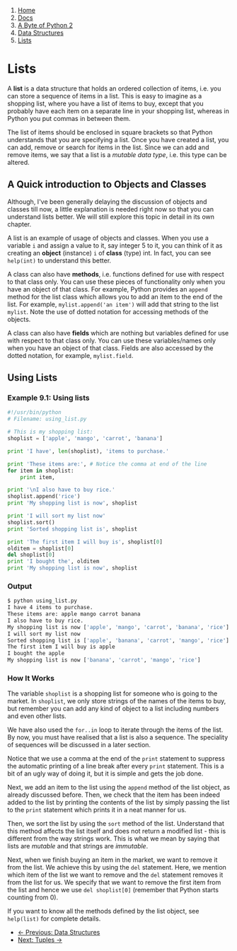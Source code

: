 <!-- -
Title: A Byte of Python 2: Lists
Author: Swaroop C H
Editor: Marios Zindilis
First Published: 2003
Last Updated: 2014-02-19
- -->

<ol class='breadcrumb' itemprop='breadcrumb'>
	<li><a href="/">Home</a></li>
	<li><a href="/docs/">Docs</a></li>
	<li><a href="/docs/a-byte-of-python-2/">A Byte of Python 2</a></li>
	<li><a href="/docs/a-byte-of-python-2/data-structures/">Data Structures</a></li>
	<li><a href="/docs/a-byte-of-python-2/data-structures/lists.html">Lists</a></li>
</ol>

Lists
=====

A **list** is a data structure that holds an ordered collection of 
items, i.e. you can store a sequence of items in a list. This is easy 
to imagine as a shopping list, where you have a list of items to buy, 
except that you probably have each item on a separate line in your 
shopping list, whereas in Python you put commas in between them.

The list of items should be enclosed in square brackets so that Python 
understands that you are specifying a list. Once you have created a 
list, you can add, remove or search for items in the list. Since we can 
add and remove items, we say that a list is a *mutable data type*, i.e. 
this type can be altered.

A Quick introduction to Objects and Classes
-------------------------------------------

Although, I've been generally delaying the discussion of objects and 
classes till now, a little explanation is needed right now so that you 
can understand lists better. We will still explore this topic in detail 
in its own chapter.

A list is an example of usage of objects and classes. When you use a 
variable `i` and assign a value to it, say integer 5 to it, you can 
think of it as creating an **object** (instance) `i` of **class** (type) 
int. In fact, you can see `help(int)` to understand this better.

A class can also have **methods**, i.e. functions defined for use with 
respect to that class only. You can use these pieces of functionality 
only when you have an object of that class. For example, Python provides 
an `append` method for the list class which allows you to add an item 
to the end of the list. For example, `mylist.append('an item')` will add 
that string to the list `mylist`. Note the use of dotted notation for 
accessing methods of the objects.

A class can also have **fields** which are nothing but variables defined 
for use with respect to that class only. You can use these 
variables/names only when you have an object of that class. Fields are 
also accessed by the dotted notation, for example, `mylist.field`.

Using Lists
-----------

### Example 9.1: Using lists ###

```python
#!/usr/bin/python
# Filename: using_list.py

# This is my shopping list:
shoplist = ['apple', 'mango', 'carrot', 'banana']

print 'I have', len(shoplist), 'items to purchase.'

print 'These items are:', # Notice the comma at end of the line
for item in shoplist:
	print item,

print '\nI also have to buy rice.'
shoplist.append('rice')
print 'My shopping list is now', shoplist

print 'I will sort my list now'
shoplist.sort()
print 'Sorted shopping list is', shoplist

print 'The first item I will buy is', shoplist[0]
olditem = shoplist[0]
del shoplist[0]
print 'I bought the', olditem
print 'My shopping list is now', shoplist
```

### Output ###

```bash
$ python using_list.py
I have 4 items to purchase.
These items are: apple mango carrot banana
I also have to buy rice.
My shopping list is now ['apple', 'mango', 'carrot', 'banana', 'rice']
I will sort my list now
Sorted shopping list is ['apple', 'banana', 'carrot', 'mango', 'rice']
The first item I will buy is apple
I bought the apple
My shopping list is now ['banana', 'carrot', 'mango', 'rice']
```
### How It Works ###

The variable `shoplist` is a shopping list for someone who is going to 
the market. In `shoplist`, we only store strings of the names of the 
items to buy, but remember you can add any kind of object to a list 
including numbers and even other lists.

We have also used the `for..in` loop to iterate through the items of 
the list. By now, you must have realised that a list is also a sequence. 
The speciality of sequences will be discussed in a later section.

Notice that we use a comma at the end of the `print` statement to 
suppress the automatic printing of a line break after every `print` 
statement. This is a bit of an ugly way of doing it, but it is simple 
and gets the job done.

Next, we add an item to the list using the `append` method of the list 
object, as already discussed before. Then, we check that the item has 
been indeed added to the list by printing the contents of the list by 
simply passing the list to the `print` statement which prints it in a 
neat manner for us.

Then, we sort the list by using the `sort` method of the list. 
Understand that this method affects the list itself and does not return 
a modified list - this is different from the way strings work. This is 
what we mean by saying that lists are *mutable* and that strings are 
*immutable*.

Next, when we finish buying an item in the market, we want to remove it 
from the list. We achieve this by using the `del` statement. Here, we 
mention which item of the list we want to remove and the `del` statement 
removes it from the list for us. We specify that we want to remove the 
first item from the list and hence we use `del shoplist[0]` (remember 
that Python starts counting from 0).

If you want to know all the methods defined by the list object, see 
`help(list)` for complete details.

<ul class='pager'>
	<li class='previous'><a href='/docs/a-byte-of-python-2/data-structures/'>&larr; Previous: Data Structures</a></li>
	<li class='next'><a href='/docs/a-byte-of-python-2/data-structures/tuples.html'>Next: Tuples &rarr;</a></li>
</ul>
